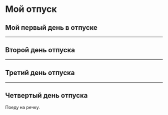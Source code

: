 # Мой отпуск

## Мой первый день в отпуске

___

## Второй день отпуска

___

## Третий день отпуска

___

## Четвертый день отпуска

Поеду на речку. 



